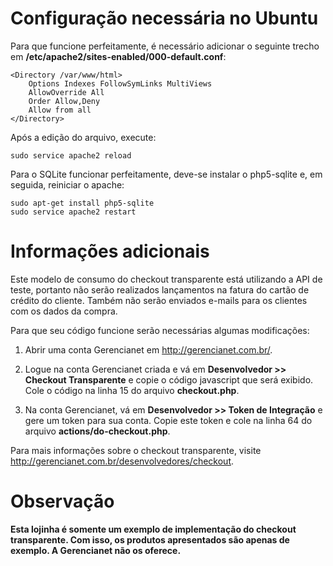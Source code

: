 # Configuração necessária no Ubuntu #

Para que funcione perfeitamente, é necessário adicionar o seguinte trecho em **/etc/apache2/sites-enabled/000-default.conf**:

```
<Directory /var/www/html>
    Options Indexes FollowSymLinks MultiViews
    AllowOverride All
    Order Allow,Deny
    Allow from all
</Directory>
```


Após a edição do arquivo, execute:

```
sudo service apache2 reload
```

Para o SQLite funcionar perfeitamente, deve-se instalar o php5-sqlite e, em seguida, reiniciar o apache:
```
sudo apt-get install php5-sqlite
sudo service apache2 restart
```

# Informações adicionais #

Este modelo de consumo do checkout transparente está utilizando a API de teste, portanto não serão realizados lançamentos na fatura do cartão de crédito do cliente. Também não serão enviados e-mails para os clientes com os dados da compra.

Para que seu código funcione serão necessárias algumas modificações:

1. Abrir uma conta Gerencianet em http://gerencianet.com.br/.

2. Logue na conta Gerencianet criada e vá em **Desenvolvedor >> Checkout Transparente** e copie o código javascript que será exibido. Cole o código na linha 15 do arquivo **checkout.php**.

3. Na conta Gerencianet, vá em **Desenvolvedor >> Token de Integração** e gere um token para sua conta. Copie este token e cole na linha 64 do arquivo **actions/do-checkout.php**.

Para mais informações sobre o checkout transparente, visite http://gerencianet.com.br/desenvolvedores/checkout.


# Observação #

**Esta lojinha é somente um exemplo de implementação do checkout transparente. Com isso, os produtos apresentados são apenas de exemplo. A Gerencianet não os oferece.**
